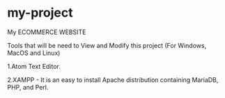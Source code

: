 # my-project
My ECOMMERCE WEBSITE




Tools that will be need to View and Modify this project (For Windows, MacOS and Linux)




1.Atom Text Editor.




2.XAMPP - It is an easy to install Apache distribution containing MariaDB, PHP, and Perl.
